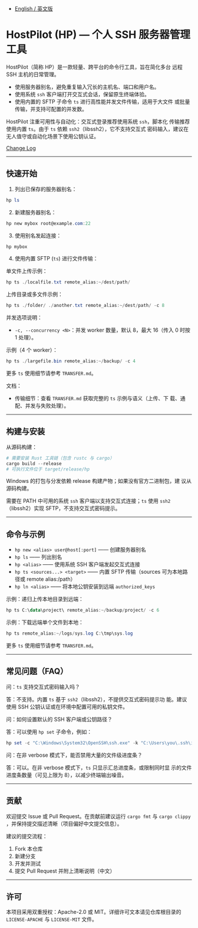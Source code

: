 - [English / 英文版](./README.md)

# HostPilot (HP) — 个人 SSH 服务器管理工具

HostPilot（简称 HP）是一款轻量、跨平台的命令行工具，旨在简化多台
远程 SSH 主机的日常管理。

- 使用服务器别名，避免重复输入冗长的主机名、端口和用户名。
- 使用系统 `ssh` 客户端打开交互式会话，保留原生终端体验。
- 使用内置的 SFTP 子命令 `ts` 进行高性能并发文件传输，适用于大文件
	或批量传输，并支持可配置的并发数。

HostPilot 注重可用性与自动化：交互式登录推荐使用系统 `ssh`，脚本化
传输推荐使用内置 `ts`。由于 `ts` 依赖 `ssh2`（libssh2），它不支持交互式
密码输入，建议在无人值守或自动化场景下使用公钥认证。

[Change Log](CHANGELOG.md)

---

## 快速开始

1. 列出已保存的服务器别名：

```powershell
hp ls
```

2. 新建服务器别名：

```powershell
hp new mybox root@example.com:22
```

3. 使用别名发起连接：

```powershell
hp mybox
```

4. 使用内置 SFTP (`ts`) 进行文件传输：

单文件上传示例：

```powershell
hp ts ./localfile.txt remote_alias:~/dest/path/
```

上传目录或多文件示例：

```powershell
hp ts ./folder/ ./another.txt remote_alias:~/dest/path/ -c 8
```

并发选项说明：

- `-c, --concurrency <N>`：并发 worker 数量，默认 8，最大 16（传入 0 时按 1 处理）。

示例（4 个 worker）：

```powershell
hp ts ./largefile.bin remote_alias:~/backup/ -c 4
```

更多 `ts` 使用细节请参考 `TRANSFER.md`。

文档：

- 传输细节：查看 `TRANSFER.md` 获取完整的 `ts` 示例与语义（上传、下
	载、通配、并发与失败处理）。

---

## 构建与安装

从源码构建：

```powershell
# 需要安装 Rust 工具链（包含 rustc 与 cargo）
cargo build --release
# 可执行文件位于 target/release/hp
```

Windows 的打包与分发依赖 release 构建产物；如果没有官方二进制包，建
议从源码构建。

需要在 PATH 中可用的系统 `ssh` 客户端以支持交互式连接；`ts` 使用 `ssh2`
（libssh2）实现 SFTP，不支持交互式密码提示。

---

## 命令与示例

- `hp new <alias> user@host[:port]` —— 创建服务器别名
- `hp ls` —— 列出别名
- `hp <alias>` —— 使用系统 SSH 客户端发起交互式连接
- `hp ts <sources...> <target>` —— 内置 SFTP 传输（sources 可为本地路
	径或 remote alias:/path）
- `hp ln <alias>` —— 将本地公钥安装到远端 `authorized_keys`

示例：递归上传本地目录到远端：

```powershell
hp ts C:\data\project\ remote_alias:~/backup/project/ -c 6
```

示例：下载远端单个文件到本地：

```powershell
hp ts remote_alias:~/logs/sys.log C:\tmp\sys.log
```

更多 `ts` 使用细节请参考 `TRANSFER.md`。

---

## 常见问题（FAQ）

问：`ts` 支持交互式密码输入吗？

答：不支持。内置 `ts` 基于 `ssh2`（libssh2），不提供交互式密码提示功
能。建议使用 SSH 公钥认证或在环境中配置可用的私钥文件。

问：如何设置默认的 SSH 客户端或公钥路径？

答：可以使用 `hp set` 子命令，例如：

```powershell
hp set -c "C:\Windows\System32\OpenSSH\ssh.exe" -k "C:\Users\you\.ssh\id_rsa.pub"
```

问：在非 verbose 模式下，能否禁用大量的文件级进度条？

答：可以。在非 verbose 模式下，`ts` 只显示汇总进度条，或限制同时显
示的文件进度条数量（可见上限为 8），以减少终端输出噪音。

---

## 贡献

欢迎提交 Issue 或 Pull Request。在贡献前建议运行 `cargo fmt` 与 `cargo clippy`
，并保持提交描述清晰（项目偏好中文提交信息）。

建议的提交流程：

1. Fork 本仓库
2. 新建分支
3. 开发并测试
4. 提交 Pull Request 并附上清晰说明（中文）

---

## 许可

本项目采用双重授权：Apache-2.0 或 MIT。详细许可文本请见仓库根目录的
`LICENSE-APACHE` 与 `LICENSE-MIT` 文件。

